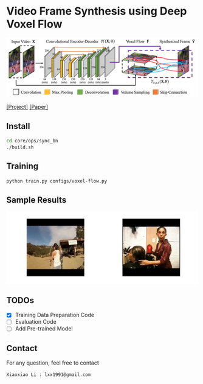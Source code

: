 # Video Frame Synthesis using Deep Voxel Flow

<img src='./assets/demo_teaser.png' width=800>

[[Project]](https://liuziwei7.github.io/projects/VoxelFlow) [[Paper]](https://arxiv.org/abs/1702.02463)

## Install
```bash
cd core/ops/sync_bn
./build.sh
```

## Training
```bash
python train.py configs/voxel-flow.py
```

## Sample Results

<img src='./assets/demo.gif' width=800>

## TODOs
  - [x] Training Data Preparation Code
  - [ ] Evaluation Code
  - [ ] Add Pre-trained Model

## Contact
For any question, feel free to contact
```
Xiaoxiao Li : lxx1991@gmail.com
```
